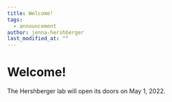 ```yaml
---
title: Welcome!
tags:
  - announcement
author: jenna-hershberger
last_modified_at: ""
---
```


# Welcome!

The Hershberger lab will open its doors on May 1, 2022.
